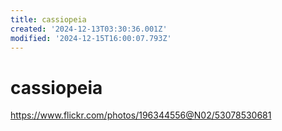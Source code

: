 ```yaml
---
title: cassiopeia
created: '2024-12-13T03:30:36.001Z'
modified: '2024-12-15T16:00:07.793Z'
---
```


# cassiopeia

https://www.flickr.com/photos/196344556@N02/53078530681


